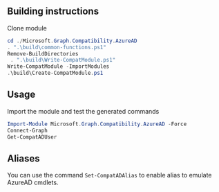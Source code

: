 ## Building instructions
Clone module

```powershell
cd ./Microsoft.Graph.Compatibility.AzureAD
. ".\build\common-functions.ps1"
Remove-BuildDirectories
 . ".\build\Write-CompatModule.ps1"
Write-CompatModule -ImportModules
.\build\Create-CompatModule.ps1
```

## Usage
Import the module and test the generated commands

```powershell
Import-Module Microsoft.Graph.Compatibility.AzureAD -Force
Connect-Graph
Get-CompatADUser
```

## Aliases
You can use the command `Set-CompatADAlias` to enable alias to emulate AzureAD cmdlets.